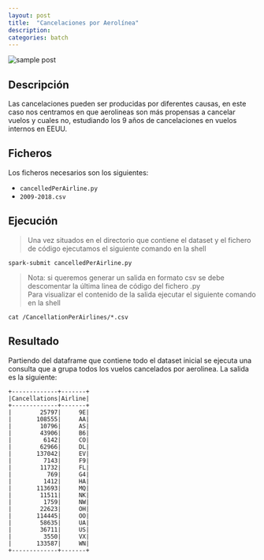 ```yaml
---
layout: post
title:  "Cancelaciones por Aerolínea"
description: 
categories: batch
---
```


![sample post]({{site.baseurl}}/images/image-2.png)




## Descripción

Las cancelaciones pueden ser producidas por diferentes causas, en este caso nos centramos en que aerolineas son más propensas a cancelar vuelos y cuales no, estudiando los 9 años de cancelaciones en vuelos internos en EEUU.
  

## Ficheros

Los ficheros necesarios son los siguientes:
* `cancelledPerAirline.py`
* `2009-2018.csv`


## Ejecución
>Una vez situados en el directorio que contiene el dataset y el fichero de código ejecutamos el siguiente comando en la shell

    spark-submit cancelledPerAirline.py

>Nota: si queremos generar un salida en formato csv se debe descomentar la última linea de código del fichero .py  
Para visualizar el contenido de la salida ejecutar el siguiente comando en la shell

    cat /CancellationPerAirlines/*.csv

## Resultado

Partiendo del dataframe que contiene todo el dataset inicial se ejecuta una consulta que a grupa todos los vuelos cancelados por aerolinea. La salida es la siguiente: 

    +-------------+-------+
    |Cancellations|Airline|
    +-------------+-------+
    |        25797|     9E|
    |       108555|     AA|
    |        10796|     AS|
    |        43906|     B6|
    |         6142|     CO|
    |        62966|     DL|
    |       137042|     EV|
    |         7143|     F9|
    |        11732|     FL|
    |          769|     G4|
    |         1412|     HA|
    |       113693|     MQ|
    |        11511|     NK|
    |         1759|     NW|
    |        22623|     OH|
    |       114445|     OO|
    |        58635|     UA|
    |        36711|     US|
    |         3550|     VX|
    |       133587|     WN|
    +-------------+-------+